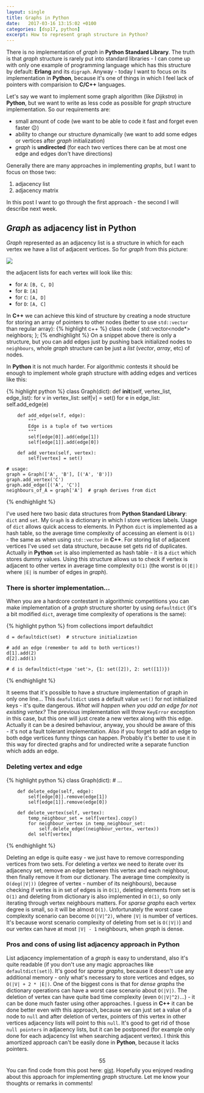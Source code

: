 ```yaml
---
layout: single
title: Graphs in Python
date:   2017-03-16 13:15:02 +0100
categories: [dsp17, python]
excerpt: How to represent graph structure in Python?
---
```


There is no implementation of *graph* in **Python Standard Library**. The truth is that *graph* structure is rarely put
into standard libraries - I can come up with only one example of programming language which has this structure by
default: **Erlang** and its `digraph`. Anyway - today I want to focus on its implementation in **Python**, because
it's one of things in which I feel lack of pointers with comparision to **C/C++** languages.

Let's say we want to implement some graph algorithm (like *Dijkstra*) in **Python**, but we want to write as less code
as possible for *graph* structure implementation. So our requirements are:

* small amount of code (we want to be able to code it fast and forget even faster :wink:)
* ability to change our structure dynamically (we want to add some edges or vertices after *graph* initialization)
* *graph* is **undirected** (for each two vertices there can be at most one edge and edges don't have directions)

Generally there are many approaches in implementing *graphs*, but I want to focus on those two:

1. adjacency list
2. adjacency matrix

In this post I want to go through the first approach - the second I will describe next week.

## *Graph* as adjacency list in **Python**

*Graph* represented as an adjacency list is a structure in which for each vertex we have a list of adjacent vertices.
So for *graph* from this picture:

<img src="{{site.url}}/assets/images/graph.png" style="display: block; margin-left: auto; margin-right: auto;"/>

the adjacent lists for each vertex will look like this:


* for `A`: `[B, C, D]`
* for `B`: `[A]`
* for `C`: `[A, D]`
* for `D`: `[A, C]`

In **C++** we can achieve this kind of structure by creating a node structure for storing an array of pointers
to other nodes (better to use `std::vector` than regular array):
{% highlight c++ %}
    class node {
        std::vector<node*> neighbors;
    };
{% endhighlight %}
On a snippet above there is only a structure, but you can add edges just by pushing back initialized nodes to
`neighbours`, whole *graph* structure can be just a *list* (*vector*, *array*, etc) of nodes.

In **Python** it is not much harder. For algorithmic contests it should be enough to implement whole graph structure
with adding edges and vertices like this:

{% highlight python %}
    class Graph(dict):
        def __init__(self, vertex_list, edge_list):
            for v in vertex_list:
                self[v] = set()
            for e in edge_list:
                self.add_edge(e)

        def add_edge(self, edge):
            """
            Edge is a tuple of two vertices
            """
            self[edge[0]].add(edge[1])
            self[edge[1]].add(edge[0])

        def add_vertex(self, vertex):
            self[vertex] = set()

    # usage:
    graph = Graph(['A', 'B'], [('A', 'B')])
    graph.add_vertex('C')
    graph.add_edge([('A', 'C')]
    neighbours_of_A = graph['A']  # graph derives from dict

{% endhighlight %}

I've used here two basic data structures from **Python Standard Library**: `dict` and `set`. My `Graph` is
a dictionary in which I store vertices labels. Usage of `dict` allows quick access to elements.
In Python `dict` is implemented as a hash table, so the average time complexity of accessing an element is `O(1)` -
the same as when using `std::vector` in **C++**.
For storing list of adjacent vertices I've used `set` data structure, because set gets rid of duplicates. Actually in
**Python** `set` is also implemented as hash table - it is a `dict` which stores dummy values. Using this structure
allows us to check if vertex is adjacent to other vertex in average time complexity `O(1)` (the worst is `O(|E|)`
where `|E|` is number of edges in *graph*).


### There is shorter implementation...

When you are a hardcore contestant in algorithmic competitions you can make implementation of a *graph* structure shorter
by using `defaultdict` (it's a bit modified `dict`, average time complexity of operations is the same):

{% highlight python %}
    from collections import defaultdict

    d = defaultdict(set)  # structure initialization

    # add an edge (remember to add to both vertices!)
    d[1].add(2)
    d[2].add(1)

    # d is defaultdict(<type 'set'>, {1: set([2]), 2: set([1])})
{% endhighlight %}

It seems that it's possible to have a structure implementation of graph in only one line...
This `deafultdict` uses a default value `set()` for not initialized keys - it's quite dangerous. *What will happen
when you add an edge for not existing vertex?* The previous implementation will throw `KeyError` exception in this case,
but this one will just create a new vertex along with this edge. Actually it can be a desired behaviour, anyway, you
should be aware of this - it's not a fault tolerant implementation.
Also if you forget to add an edge to both edge vertices funny things can happen.
Probably it's better to use it in this way for directed graphs and for undirected write a separate function which adds
an edge.

### Deleting vertex and edge

{% highlight python %}
    class Graph(dict):
        # ...

        def delete_edge(self, edge):
            self[edge[0]].remove(edge[1])
            self[edge[1]].remove(edge[0])

        def delete_vertex(self, vertex):
            temp_neighbour_set = self[vertex].copy()
            for neighbour_vertex in temp_neighbour_set:
                self.delete_edge((neighbour_vertex, vertex))
            del self[vertex]

{% endhighlight %}

Deleting an edge is quite easy - we just have to remove corresponding vertices from two sets. For deleting a vertex we
need to iterate over its adjacency set, remove an edge between this vertex and each neighbour, then finally remove it
from our dictionary. The average time complexity is `O(deg(|V|))` (degree of vertex - number of its neighbours),
because checking if vertex is in set  of edges is in `O(1)`, deleting elements from set is `O(1)` and deleting
from dictionary is also implemented  in `O(1)`, so only iterating through vertex neighbours matters. For
*sparse graphs* each vertex degree is small, so it will be almost `O(1)`.
Unfortunately the worst case complexity scenario can become `O(|V|^2)`, where `|V|` is number of vertices.
It's because worst scenario complexity of deleting from set is `O(|V|)`) and our vertex can have at most `|V| - 1`
neighbours, when *graph* is dense.

### Pros and cons of using list adjacency approach in **Python**

List adjacency implementation of a *graph* is easy to understand, also it's quite readable (if you don't use any magic
approaches like `defaultdict(set)`).
It's good for *sparse graphs*, because it doesn't use any additional memory - only what's necessary to store vertices
and edges, so `O(|V| + 2 * |E|)`.
One of the biggest cons is that for *dense graphs* the dictionary operations can have a worst case scenario
about `O(|V|)`. The deletion of vertex can have quite bad time complexity (even `O(|V|^2)`...) - it can be done much
faster using other approaches. I guess in **C++** it can be done better even with this approach, because we can just set
a value of a node to `null` and after deletion of vertex, pointers of this vertex in other vertices adjacency lists will
point to this `null`. It's good to get rid of those `null pointers` in adjacency lists, but it can be postponed (for example
only done for each adjacency list when searching adjacent vertex). I think this amortized approach can't be easily
done in **Python**, because it lacks pointers.


$$ 55 $$ You can find code from this post here: [gist](https://gist.github.com/vevurka/539d82eb0ba60c16aa8aa65610c627df).
Hopefully you enjoyed reading about this approach for implementing *graph* structure. Let me know your thoughts or
remarks in comments!